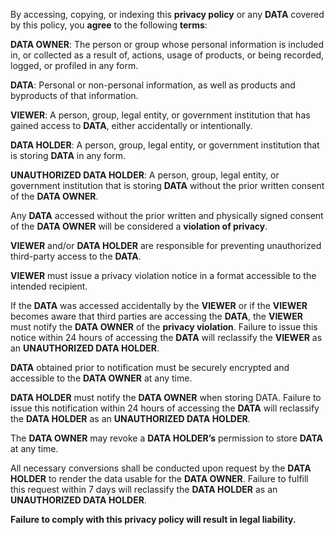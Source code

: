By accessing, copying, or indexing this **privacy policy** or any **DATA** covered by this policy, you **agree** to the following **terms**:

**DATA OWNER**: The person or group whose personal information is included in, or collected as a result of, actions, usage of products, or being recorded, logged, or profiled in any form.

**DATA**: Personal or non-personal information, as well as products and byproducts of that information.

**VIEWER**: A person, group, legal entity, or government institution that has gained access to **DATA**, either accidentally or intentionally.

**DATA HOLDER**: A person, group, legal entity, or government institution that is storing **DATA** in any form.

**UNAUTHORIZED DATA HOLDER**: A person, group, legal entity, or government institution that is storing **DATA** without the prior written consent of the **DATA OWNER**.

Any **DATA** accessed without the prior written and physically signed consent of the **DATA OWNER** will be considered a **violation of privacy**.

**VIEWER** and/or **DATA HOLDER** are responsible for preventing unauthorized third-party access to the **DATA**.

**VIEWER** must issue a privacy violation notice in a format accessible to the intended recipient.

If the **DATA** was accessed accidentally by the **VIEWER** or if the **VIEWER** becomes aware that third parties are accessing the **DATA**, the **VIEWER** must notify the **DATA OWNER** of the **privacy violation**. Failure to issue this notice within 24 hours of accessing the **DATA** will reclassify the **VIEWER** as an **UNAUTHORIZED DATA HOLDER**.

**DATA** obtained prior to notification must be securely encrypted and accessible to the **DATA OWNER** at any time.

**DATA HOLDER** must notify the **DATA OWNER** when storing DATA. Failure to issue this notification within 24 hours of accessing the **DATA** will reclassify the **DATA HOLDER** as an **UNAUTHORIZED DATA HOLDER**.

The **DATA OWNER** may revoke a **DATA HOLDER’s** permission to store **DATA** at any time.

All necessary conversions shall be conducted upon request by the **DATA HOLDER** to render the data usable for the **DATA OWNER**. Failure to fulfill this request within 7 days will reclassify the **DATA HOLDER** as an **UNAUTHORIZED DATA HOLDER**.

**Failure to comply with this privacy policy will result in legal liability.**
